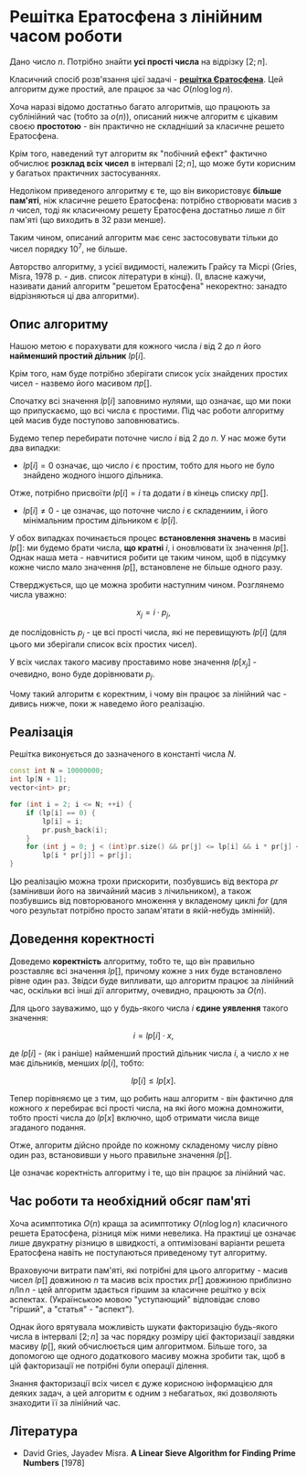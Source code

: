 # Решітка Ератосфена з лінійним часом роботи

Дано число $n$. Потрібно знайти **усі прості числа** на відрізку $[2; n]$.

Класичний спосіб розв'язання цієї задачі - **[решітка Єратосфена](https://uk.wikipedia.org/wiki/Решітка_Єратосфена)**. Цей алгоритм дуже простий, але працює за час $O(n \log \log n)$.

Хоча наразі відомо достатньо багато алгоритмів, що працюють за сублінійний час (тобто за $o(n)$), описаний нижче алгоритм є цікавим своєю **простотою** - він практично не складніший за класичне решето Ератосфена.

Крім того, наведений тут алгоритм як "побічний ефект" фактично обчислює **розклад всіх чисел** в інтервалі $[2; n]$, що може бути корисним у багатьох практичних застосуваннях.

Недоліком приведеного алгоритму є те, що він використовує **більше пам'яті**, ніж класичне решето Ератосфена: потрібно створювати масив з $n$ чисел, тоді як класичному решету Ератосфена достатньо лише $n$ біт пам'яті (що виходить в $32$ рази менше).

Таким чином, описаний алгоритм має сенс застосовувати тільки до чисел порядку $10^7$, не більше.

Авторство алгоритму, з усієї видимості, належить Грайсу та Місрі (Gries, Misra, 1978 р. - див. список літератури в кінці). (І, власне кажучи, називати даний алгоритм "решетом Ератосфена" некоректно: занадто відрізняються ці два алгоритми).

## Опис алгоритму

Нашою метою є порахувати для кожного числа $i$ від $2$ до $n$ його **найменший простий дільник** $lp[i]$.

Крім того, нам буде потрібно зберігати список усіх знайдених простих чисел - назвемо його масивом $пр[]$.

Спочатку всі значення $lp[i]$ заповнимо нулями, що означає, що ми поки що припускаємо, що всі числа є простими. Під час роботи алгоритму цей масив буде поступово заповнюватись.

Будемо тепер перебирати поточне число $i$ від $2$ до $n$. У нас може бути два випадки:

* $lp[i] = 0$ означає, що число $i$ є простим, тобто для нього не було знайдено жодного іншого дільника.

Отже, потрібно присвоїти $lp[i] = i$ та додати $i$ в кінець списку $пр[]$.

* $lp[i] \ne 0$ - це означає, що поточне число $i$ є складениим, і його мінімальним простим дільником є $lp[i]$.

У обох випадках починається процес **встановлення значень** в масиві $lp[]$: ми будемо брати числа, **що кратні** $i$, і оновлювати їх значення $lp[]$. Однак наша мета - навчитися робити це таким чином, щоб в підсумку кожне число мало значення $lp[]$, встановлене не більше одного разу.

Стверджується, що це можна зробити наступним чином. Розглянемо числа уважно:

$$
x_j = i \cdot p_j,
$$

де послідовність $p_j$ - це всі прості числа, які не перевищують $lp[i]$ (для цього ми зберігали список всіх простих чисел).

У всіх числах такого масиву проставимо нове значення $lp[x_j]$ - очевидно, воно буде дорівнювати $p_j$.

Чому такий алгоритм є коректним, і чому він працює за лінійний час - дивись нижче, поки ж наведемо його реалізацію.

## Реалізація

Решітка виконується до зазначеного в константі числа $N$.

<!--- TODO: specify code snippet id -->
``` cpp
const int N = 10000000;
int lp[N + 1];
vector<int> pr;

for (int i = 2; i <= N; ++i) {
    if (lp[i] == 0) {
        lp[i] = i;
        pr.push_back(i);
    }
    for (int j = 0; j < (int)pr.size() && pr[j] <= lp[i] && i * pr[j] <= N; ++j)
        lp[i * pr[j]] = pr[j];
}
```

Цю реалізацію можна трохи прискорити, позбувшись від вектора $pr$ (замінивши його на звичайний масив з лічильником), а також позбувшись від повторюваного множення у вкладеному циклі $for$ (для чого результат потрібно просто запам'ятати в якій-небудь змінній).

## Доведення коректності

Доведемо **коректність** алгоритму, тобто те, що він правильно розставляє всі значення $lp[]$, причому кожне з них буде встановлено рівне один раз. Звідси буде випливати, що алгоритм працює за лінійний час, оскільки всі інші дії алгоритму, очевидно, працюють за $O(n)$.

Для цього зауважимо, що у будь-якого числа $i$ **єдине уявлення** такого значення:

$$
i = lp[i] \cdot x,
$$

де $lp[i]$ - (як і раніше) найменший простий дільник числа $i$, а число $x$ не має дільників, менших $lp[i]$, тобто:

$$
lp[i] \le lp[x].
$$

Тепер порівняємо це з тим, що робить наш алгоритм - він фактично для кожного $x$ перебирає всі прості числа, на які його можна домножити, тобто прості числа до $lp[x]$ включно, щоб отримати числа вище згаданого подання.

Отже, алгоритм дійсно пройде по кожному складеному числу рівно один раз, встановивши у нього правильне значення $lp[]$.

Це означає коректність алгоритму і те, що він працює за лінійний час.

## Час роботи та необхідний обсяг пам'яті

Хоча асимптотика $O(n)$ краща за асимптотику $O(n \log \log n)$ класичного решета Ератосфена, різниця між ними невелика. На практиці це означає лише двукратну різницю в швидкості, а оптимізовані варіанти решета Ератосфена навіть не поступаються приведеному тут алгоритму.

Враховуючи витрати пам'яті, які потрібні для цього алгоритму - масив чисел $lp[]$ довжиною $n$ та масив всіх простих $pr[]$ довжиною приблизно $n / \ln n$ - цей алгоритм здається гіршим за класичне решітко у всіх аспектах. (Українською мовою "уступающий" відповідає слово "гірший", а "статья" - "аспект").

Однак його врятувала можливість шукати факторизацію будь-якого числа в інтервалі $[2;n]$ за час порядку розміру цієї факторизації завдяки масиву $lp[]$, який обчислюється цим алгоритмом. Більше того, за допомогою ще одного додаткового масиву можна зробити так, щоб в цій факторизації не потрібні були операції ділення.

Знання факторизації всіх чисел є дуже корисною інформацією для деяких задач, а цей алгоритм є одним з небагатьох, які дозволяють знаходити її за лінійний час.

## Література

* David Gries, Jayadev Misra. **A Linear Sieve Algorithm for Finding Prime Numbers** [1978]